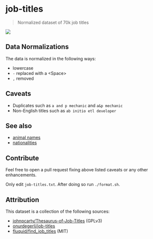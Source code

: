 # job-titles

> Normalized dataset of 70k job titles

[![](https://img.shields.io/badge/job_titles-73380-brightgreen.svg?style=flat-square)](job-titles.txt)

## Data Normalizations

The data is normalized in the following ways:

- lowercase
- `-` replaced with a \<Space\>
- `,` removed

## Caveats

- Duplicates such as `a and p mechanic` and `a&p mechanic`
- Non-English titles such as `ab initio etl developer`

## See also

- [animal names](https://github.com/jneidel/animal-names)
- [nationalities](https://github.com/jneidel/nationalities)

## Contribute

Feel free to open a pull request fixing above listed caveats or any other enhancements.

Only edit `job-titles.txt`. After doing so run `./format.sh`.

## Attribution

This dataset is a collection of the following sources:

- [johnpcarty/Thesaurus-of-Job-Titles](https://github.com/johnpcarty/Thesaurus-of-Job-Titles/blob/master/synonym_job_titles_for_search.txt) (GPLv3)
- [onurdegerli/job-titles](https://github.com/onurdegerli/job-titles/blob/master/job_titles.sql)
- [fluquid/find_job_titles](https://github.com/fluquid/find_job_titles/blob/master/src/find_job_titles/data/titles_combined.txt.gz) (MIT)
